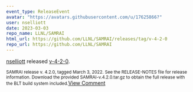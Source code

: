```yaml
---
event_type: ReleaseEvent
avatar: "https://avatars.githubusercontent.com/u/17625866?"
user: nselliott
date: 2023-03-03
repo_name: LLNL/SAMRAI
html_url: https://github.com/LLNL/SAMRAI/releases/tag/v-4-2-0
repo_url: https://github.com/LLNL/SAMRAI
---
```


<a href='https://github.com/nselliott' target='_blank'>nselliott</a> released <a href='https://github.com/LLNL/SAMRAI/releases/tag/v-4-2-0' target='_blank'>v-4-2-0</a>.

<small>SAMRAI release v. 4.2.0, tagged March 3, 2022. See the RELEASE-NOTES file for release information. Download the provided SAMRAI-v.4.2.0.tar.gz to obtain the full release with the BLT build system included.</small><a href='https://github.com/LLNL/SAMRAI/releases/tag/v-4-2-0' target='_blank'>View Comment</a>